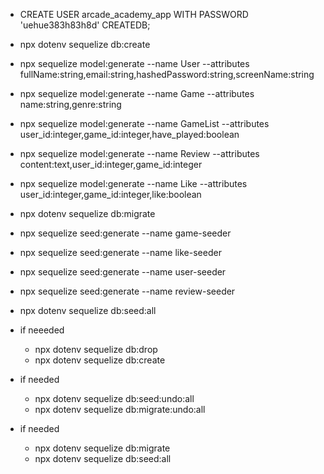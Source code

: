 + CREATE USER arcade_academy_app WITH PASSWORD 'uehue383h83h8d' CREATEDB;
+ npx dotenv sequelize db:create

+ npx sequelize model:generate --name User --attributes fullName:string,email:string,hashedPassword:string,screenName:string
+ npx sequelize model:generate --name Game --attributes name:string,genre:string
+ npx sequelize model:generate --name GameList --attributes user_id:integer,game_id:integer,have_played:boolean
+ npx sequelize model:generate --name Review --attributes content:text,user_id:integer,game_id:integer
+ npx sequelize model:generate --name Like --attributes user_id:integer,game_id:integer,like:boolean

+ npx dotenv sequelize db:migrate

+ npx sequelize seed:generate --name game-seeder
+ npx sequelize seed:generate --name like-seeder
+ npx sequelize seed:generate --name user-seeder
+ npx sequelize seed:generate --name review-seeder

+ npx dotenv sequelize db:seed:all

+ if neeeded
    + npx dotenv sequelize db:drop
    + npx dotenv sequelize db:create

+ if needed
    + npx dotenv sequelize db:seed:undo:all
    + npx dotenv sequelize db:migrate:undo:all

+ if needed
    + npx dotenv sequelize db:migrate
    + npx dotenv sequelize db:seed:all
